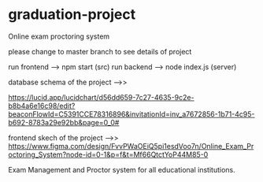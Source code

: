 # graduation-project
Online exam proctoring system


please change to master branch to see details of project

run frontend --> npm start     (src)
run backend --> node index.js (server)

database schema of the project -->>

https://lucid.app/lucidchart/d56dd659-7c27-4635-9c2e-b8b4a6e16c98/edit?beaconFlowId=C5391CCE78316896&invitationId=inv_a7672856-1b71-4c95-b692-8783a29e92bb&page=0_0#

frontend skech of the project -->>
https://www.figma.com/design/FvvPWaOEiQ5pi1esdVoo7n/Online_Exam_Proctoring_System?node-id=0-1&p=f&t=Mf66QtctYoP44M85-0


Exam Management and Proctor system for all educational institutions.
